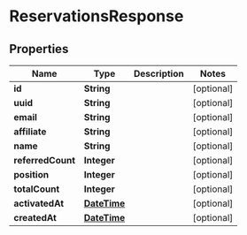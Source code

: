 
# ReservationsResponse

## Properties
Name | Type | Description | Notes
------------ | ------------- | ------------- | -------------
**id** | **String** |  |  [optional]
**uuid** | **String** |  |  [optional]
**email** | **String** |  |  [optional]
**affiliate** | **String** |  |  [optional]
**name** | **String** |  |  [optional]
**referredCount** | **Integer** |  |  [optional]
**position** | **Integer** |  |  [optional]
**totalCount** | **Integer** |  |  [optional]
**activatedAt** | [**DateTime**](DateTime.md) |  |  [optional]
**createdAt** | [**DateTime**](DateTime.md) |  |  [optional]



